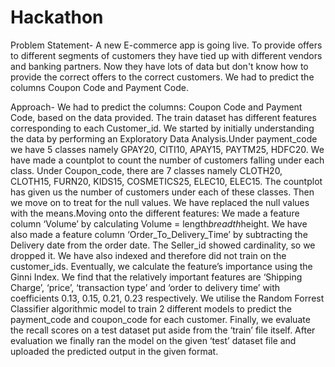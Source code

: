 # Hackathon
Problem Statement- A new E-commerce app is going live. To provide offers to different segments of customers they have tied up with different vendors and banking partners. Now they have lots of data but don't know how to provide the correct offers to the correct customers. We had to predict the columns Coupon Code and Payment Code. 





Approach- We had to predict the columns: Coupon Code and Payment Code, based on the data provided. The train dataset has different features corresponding to each Customer_id. We started by initially understanding the data by performing an Exploratory Data Analysis.Under payment_code we have 5 classes namely GPAY20, CITI10, APAY15, PAYTM25, HDFC20. We have made a countplot to count the number of customers falling under each class. Under Coupon_code, there are 7 classes namely CLOTH20, CLOTH15, FURN20, KIDS15, COSMETICS25, ELEC10, ELEC15. The countplot has given us the number of customers under each of these classes. Then we move on to treat for the null values. We have replaced the null values with the means.Moving onto the different features: We made a feature column ‘Volume’ by calculating Volume = length*breadth*height.                                                        We have also made a feature column ‘Order_To_Delivery_Time’ by subtracting the Delivery date from the order date.                                                                The Seller_id showed cardinality, so we dropped it. We have also indexed and therefore did not train on the customer_ids. Eventually, we calculate the feature’s importance using the Ginni Index. We find that the relatively important features are ‘Shipping Charge’, ‘price’, ‘transaction type’ and ‘order to delivery time’ with coefficients 0.13, 0.15, 0.21, 0.23 respectively. We utilise the Random Forrest Classifier algorithmic model to train 2 different models to predict the payment_code and coupon_code for each customer. Finally, we evaluate the recall scores on a test dataset put aside from the ‘train’ file itself. After evaluation we finally ran the model on the given ‘test’ dataset file and uploaded the predicted output in the given format.
